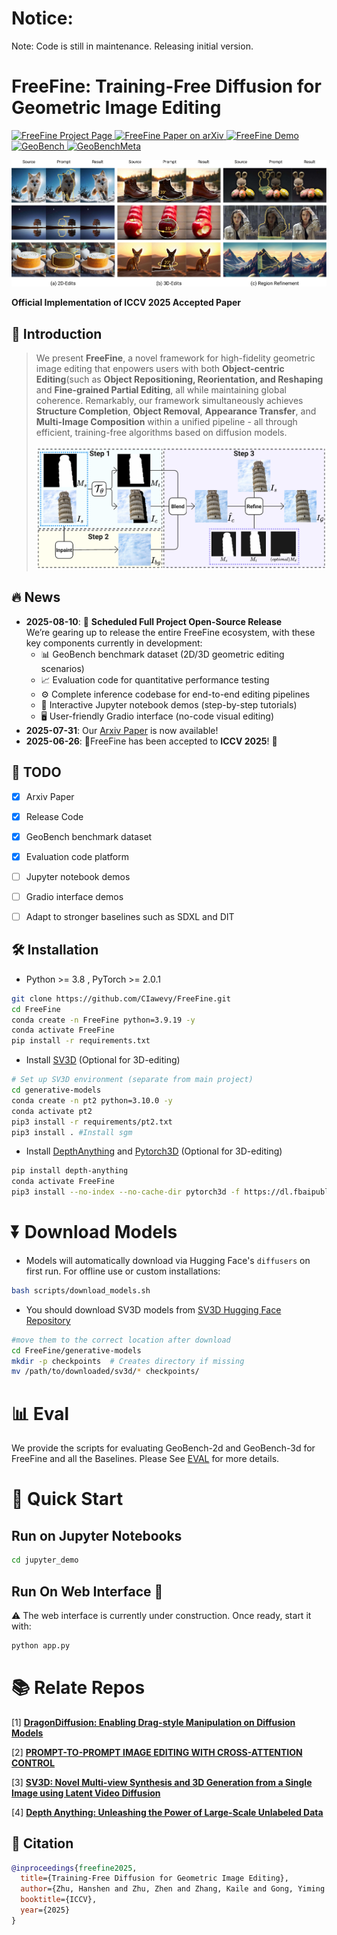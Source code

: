 
# **Notice**: 
Note: Code is still in maintenance. Releasing initial version.



# FreeFine: Training-Free Diffusion for Geometric Image Editing
<p align="left">
  <a href="https://github.com/CIawevy/FreeFine">
    <img
      src="https://img.shields.io/badge/FreeFine-Project%20Page-0A66C2?logo=safari&logoColor=white"
      alt="FreeFine Project Page"
    />
  </a>
  <a href="https://www.arxiv.org/abs/2507.23300">
    <img
      src="https://img.shields.io/badge/FreeFine-Paper-red?logo=arxiv&logoColor=red"
      alt="FreeFine Paper on arXiv"
    />
  </a>
  <a href="">
    <img
      src="https://img.shields.io/badge/FreeFine-Demo-blue?logo=googleplay&logoColor=blue"
      alt="FreeFine Demo"
    />
  </a>
  <a href="https://huggingface.co/datasets/CIawevy/GeoBench">
    <img 
        src="https://img.shields.io/badge/GeoBench-Dataset-orange?logo=huggingface&logoColor=yellow" 
        alt="GeoBench"
    />
  </a>
   <a href="https://huggingface.co/datasets/CIawevy/GeoBenchMeta">
    <img 
        src="https://img.shields.io/badge/GeoBenchMeta-Dataset-orange?logo=huggingface&logoColor=yellow" 
        alt="GeoBenchMeta"
    />
  </a>
</p>


![teaser](assets/teaser.png)




**Official Implementation of ICCV 2025 Accepted Paper** 
<!-- | [Project Page](https://github.com/CIawevy/FreeFine) | [arXiv Paper](https://arxiv.org/pdf/2507.23300) | [GeoBench Dataset](https://huggingface.co/datasets/CIawevy/GeoBench)  | [GeoBenchMeta Dataset](https://huggingface.co/datasets/CIawevy/GeoBenchMeta)   -->




## 🌟 Introduction  
>We present **FreeFine**, a novel framework for high-fidelity geometric image editing that enpowers users with both  **Object-centric Editing**(such as **Object Repositioning, Reorientation, and Reshaping** and **Fine-grained Partial Editing**, all while maintaining global coherence. Remarkably, our framework simultaneously achieves **Structure Completion**, **Object Removal**, **Appearance Transfer**, and **Multi-Image Composition** within a unified pipeline - all through efficient, training-free algorithms based on diffusion models.
>
>![Pipeline](assets/pipeline.png)


## 🔥 News
- **2025-08-10**: 🚀 **Scheduled Full Project Open-Source Release**  
  We’re gearing up to release the entire FreeFine ecosystem, with these key components currently in development:  
  - 📊 GeoBench benchmark dataset (2D/3D geometric editing scenarios)  
  - 📈 Evaluation code for quantitative performance testing  
  - ⚙️ Complete inference codebase for end-to-end editing pipelines  
  - 📓 Interactive Jupyter notebook demos (step-by-step tutorials)  
  - 🖥️ User-friendly Gradio interface (no-code visual editing)
- **2025-07-31**: Our [Arxiv Paper](https://www.arxiv.org/abs/2507.23300) is now available!  
- **2025-06-26**: 🎉FreeFine has been accepted to **ICCV 2025**! 🎉

## 📌 TODO
- [x] Arxiv Paper
- [x] Release Code
- [x] GeoBench benchmark dataset 
- [x] Evaluation code platform
- [ ] Jupyter notebook demos  
- [ ] Gradio interface demos
- [ ] Adapt to stronger baselines such as SDXL and DIT
  
  
## 🛠️ Installation  
- Python >= 3.8 , PyTorch >= 2.0.1
```bash
git clone https://github.com/CIawevy/FreeFine.git
cd FreeFine
conda create -n FreeFine python=3.9.19 -y
conda activate FreeFine
pip install -r requirements.txt
```
- Install [SV3D](https://github.com/Stability-AI/generative-models) (Optional for 3D-editing)  
```bash
# Set up SV3D environment (separate from main project)
cd generative-models 
conda create -n pt2 python=3.10.0 -y
conda activate pt2
pip3 install -r requirements/pt2.txt
pip3 install . #Install sgm
```
- Install [DepthAnything](https://github.com/Stability-AI/generative-models) and [Pytorch3D](https://github.com/facebookresearch/pytorch3d) (Optional for 3D-editing)  
```bash
pip install depth-anything
conda activate FreeFine
pip3 install --no-index --no-cache-dir pytorch3d -f https://dl.fbaipublicfiles.com/pytorch3d/packaging/wheels/py310_cu121_pyt210/download.html
```


# ⏬ Download Models 
- Models will automatically download via Hugging Face's `diffusers` on first run. For offline use or custom installations:
```bash
bash scripts/download_models.sh
```
- You should download SV3D models from [SV3D Hugging Face Repository](https://huggingface.co/stabilityai/sv3d/tree/main)
```bash
#move them to the correct location after download
cd FreeFine/generative-models
mkdir -p checkpoints  # Creates directory if missing
mv /path/to/downloaded/sv3d/* checkpoints/
```
# 📊 Eval
 We provide the scripts for evaluating GeoBench-2d and GeoBench-3d for FreeFine and all the Baselines. Please See [EVAL](./evaluation/README.md) for more details.




# 🚀 Quick Start 
## Run on Jupyter Notebooks
```bash
cd jupyter_demo
```
## Run On Web Interface 🚧
 ⚠️ The web interface is currently under construction. Once ready, start it with:
 ```bash
python app.py  
 ```



# 📚 Relate Repos
[1] <a href="https://github.com/MC-E/DragonDiffusion>DragonDiffusion">**DragonDiffusion: Enabling Drag-style Manipulation on Diffusion Models**</a></p>
[2] <a href=https://github.com/google/prompt-to-prompt>**PROMPT-TO-PROMPT IMAGE EDITING WITH CROSS-ATTENTION CONTROL**</a></p>
[3] <a href=https://github.com/Stability-AI/generative-models>**SV3D: Novel Multi-view Synthesis and 3D Generation from a Single Image using Latent Video Diffusion**</a></p>
[4] <a href=https://github.com/LiheYoung/Depth-Anything>**Depth Anything: Unleashing the Power of Large-Scale Unlabeled Data**</a></p>


## 📜 Citation  
```bibtex
@inproceedings{freefine2025,
  title={Training-Free Diffusion for Geometric Image Editing}, 
  author={Zhu, Hanshen and Zhu, Zhen and Zhang, Kaile and Gong, Yiming and Liu, Yuliang and Bai, Xiang},
  booktitle={ICCV}, 
  year={2025}
}


